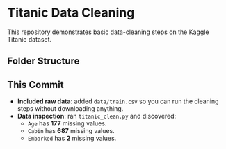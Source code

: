 # Titanic Data Cleaning

This repository demonstrates basic data-cleaning steps on the Kaggle Titanic dataset.

## Folder Structure

## This Commit

- **Included raw data**: added `data/train.csv` so you can run the cleaning steps without downloading anything.
- **Data inspection**: ran `titanic_clean.py` and discovered:
  - `Age` has **177** missing values.
  - `Cabin` has **687** missing values.
  - `Embarked` has **2** missing values.

